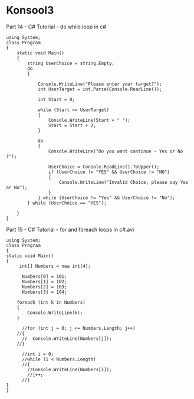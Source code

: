 # Konsool3

Part 14 - C# Tutorial - do while loop in c#

    using System;
    class Program
    {
        static void Main()
        {
            string UserChoice = string.Empty;
            do
            {

                Console.WriteLine("Please enter your target?");
                int UserTarget = int.Parse(Console.ReadLine());

                int Start = 0;

                while (Start <= UserTarget)
                {
                    Console.WriteLine(Start + " ");
                    Start = Start + 2;
                }

                do
                {
                    Console.WriteLine("Do you want continue - Yes or No ?");

                    UserChoice = Console.ReadLine().ToUpper();
                    if (UserChoice != "YES" && UserChoice != "NO")
                    {
                        Console.WriteLine("Invalid Choice, please say Yes or No");
                    }
                } while (UserChoice != "Yes" && UserChoice != "No");
            } while (UserChoice == "YES");

        }
    }
    

Part 15 - C# Tutorial - for and foreach loops in c#.avi

    using System;
    class Program
    {
    static void Main()
    {
         int[] Numbers = new int[4];

          Numbers[0] = 101;
          Numbers[1] = 102;
          Numbers[2] = 103;
          Numbers[3] = 104;

        foreach (int k in Numbers)
        {
            Console.WriteLine(k);
        }

          //for (int j = 0; j <= Numbers.Length; j++)
        //{
          //  Console.WriteLine(Numbers[j]);
        //}

          //int i = 0;
          //while (i < Numbers.Length)
          //{
            //Console.WriteLine(Numbers[i]);
            //i++;
          //}
    }
    }





   

